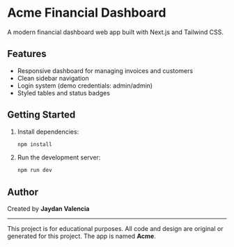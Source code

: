 # Acme Financial Dashboard

A modern financial dashboard web app built with Next.js and Tailwind CSS.

## Features
- Responsive dashboard for managing invoices and customers
- Clean sidebar navigation
- Login system (demo credentials: admin/admin)
- Styled tables and status badges

## Getting Started
1. Install dependencies:
   ```bash
   npm install
   ```
2. Run the development server:
   ```bash
   npm run dev
   ```

## Author
Created by **Jaydan Valencia**

---
This project is for educational purposes. All code and design are original or generated for this project. The app is named **Acme**.
